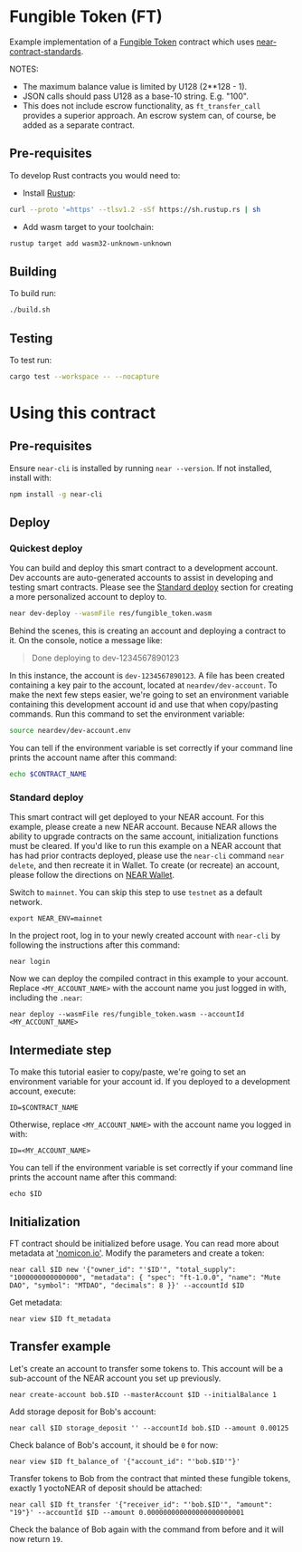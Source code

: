 # Fungible Token (FT)

Example implementation of a [Fungible Token] contract which uses [near-contract-standards].

[fungible token]: https://nomicon.io/Standards/Tokens/FungibleToken/Core
[near-contract-standards]: https://github.com/near/near-sdk-rs/tree/master/near-contract-standards

NOTES:

- The maximum balance value is limited by U128 (2\*\*128 - 1).
- JSON calls should pass U128 as a base-10 string. E.g. "100".
- This does not include escrow functionality, as `ft_transfer_call` provides a superior approach. An escrow system can, of course, be added as a separate contract.

## Pre-requisites

To develop Rust contracts you would need to:

- Install [Rustup](https://rustup.rs/):

```bash
curl --proto '=https' --tlsv1.2 -sSf https://sh.rustup.rs | sh
```

- Add wasm target to your toolchain:

```bash
rustup target add wasm32-unknown-unknown
```

## Building

To build run:

```bash
./build.sh
```

## Testing

To test run:

```bash
cargo test --workspace -- --nocapture
```

# Using this contract

## Pre-requisites

Ensure `near-cli` is installed by running `near --version`. If not installed, install with:

```bash
npm install -g near-cli
```

## Deploy

### Quickest deploy

You can build and deploy this smart contract to a development account. Dev accounts are auto-generated accounts to assist in developing and testing smart contracts. Please see the [Standard deploy](#standard-deploy) section for creating a more personalized account to deploy to.

```bash
near dev-deploy --wasmFile res/fungible_token.wasm
```

Behind the scenes, this is creating an account and deploying a contract to it. On the console, notice a message like:

> Done deploying to dev-1234567890123

In this instance, the account is `dev-1234567890123`. A file has been created containing a key pair to
the account, located at `neardev/dev-account`. To make the next few steps easier, we're going to set an
environment variable containing this development account id and use that when copy/pasting commands.
Run this command to set the environment variable:

```bash
source neardev/dev-account.env
```

You can tell if the environment variable is set correctly if your command line prints the account name after this command:

```bash
echo $CONTRACT_NAME
```

### Standard deploy

This smart contract will get deployed to your NEAR account. For this example, please create a new NEAR account. Because NEAR allows the ability to upgrade contracts on the same account, initialization functions must be cleared. If you'd like to run this example on a NEAR account that has had prior contracts deployed, please use the `near-cli` command `near delete`, and then recreate it in Wallet. To create (or recreate) an account, please follow the directions on [NEAR Wallet](https://wallet.near.org/).

Switch to `mainnet`. You can skip this step to use `testnet` as a default network.

    export NEAR_ENV=mainnet

In the project root, log in to your newly created account with `near-cli` by following the instructions after this command:

    near login

Now we can deploy the compiled contract in this example to your account. Replace `<MY_ACCOUNT_NAME>` with the account name you just logged in with, including the `.near`:

    near deploy --wasmFile res/fungible_token.wasm --accountId <MY_ACCOUNT_NAME>

## Intermediate step

To make this tutorial easier to copy/paste, we're going to set an environment variable for your account id. If you deployed to a development account, execute:

    ID=$CONTRACT_NAME

Otherwise, replace `<MY_ACCOUNT_NAME>` with the account name you logged in with:

    ID=<MY_ACCOUNT_NAME>

You can tell if the environment variable is set correctly if your command line prints the account name after this command:

    echo $ID

## Initialization

FT contract should be initialized before usage. You can read more about metadata at ['nomicon.io'](https://nomicon.io/Standards/FungibleToken/Metadata.html#reference-level-explanation). Modify the parameters and create a token:

    near call $ID new '{"owner_id": "'$ID'", "total_supply": "1000000000000000", "metadata": { "spec": "ft-1.0.0", "name": "Mute DAO", "symbol": "MTDAO", "decimals": 8 }}' --accountId $ID

Get metadata:

    near view $ID ft_metadata

## Transfer example

Let's create an account to transfer some tokens to. This account will be a sub-account of the NEAR account you set up previously.

    near create-account bob.$ID --masterAccount $ID --initialBalance 1

Add storage deposit for Bob's account:

    near call $ID storage_deposit '' --accountId bob.$ID --amount 0.00125

Check balance of Bob's account, it should be `0` for now:

    near view $ID ft_balance_of '{"account_id": "'bob.$ID'"}'

Transfer tokens to Bob from the contract that minted these fungible tokens, exactly 1 yoctoNEAR of deposit should be attached:

    near call $ID ft_transfer '{"receiver_id": "'bob.$ID'", "amount": "19"}' --accountId $ID --amount 0.000000000000000000000001

Check the balance of Bob again with the command from before and it will now return `19`.
